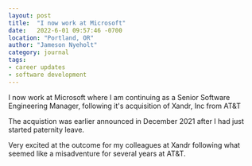 ```yaml
---
layout: post
title:  "I now work at Microsoft"
date:   2022-6-01 09:57:46 -0700
location: "Portland, OR"
author: "Jameson Nyeholt"
category: journal
tags:
- career updates
- software development
---
```


I now work at Microsoft where I am continuing as a Senior Software Engineering Manager, following it's acquisition of Xandr, Inc from AT&T

<!--more-->

The acquistion was earlier announced in December 2021 after I had just started paternity leave.

Very excited at the outcome for my colleagues at Xandr following what seemed like a misadventure for several years at AT&T.

